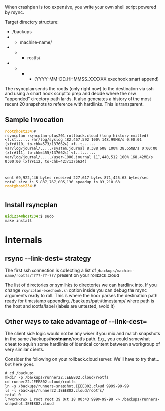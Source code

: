 When crashplan is too expensive, you write your own shell script powered by rsync.

Target directory structure:
* /backups
* * machine-name/
* * * rootfs/
* * * * (YYYY-MM-DD_HHMMSS_XXXXXX exechook smart append)

The rsyncplan sends the rootfs (only right now) to the destination
via ssh and using a smart hook script to prep and decide where the 
new "appended" directory path lands. It also generates a history
of the most recent 20 snapshots to reference with hardlinks. This
is transparent.

## Sample Invocation

<code><pre><font color="#E09A06"><b>root@host234</b></font>:# rsyncplan rsyncplan-plus201.rollback.cloud
(long history omitted)
&lt;f.st...... var/log/syslog
    182,467,592 100%  148.99MB/s    0:00:01 (xfr#110, to-chk=573/1376624)
&lt;f..t...... var/log/journal/...../system.journal
      8,388,608 100%   38.65MB/s    0:00:00 (xfr#111, to-chk=455/1376624)
&lt;f..t...... var/log/journal/...../user-1000.journal
    117,440,512 100%  168.42MB/s    0:00:00 (xfr#112, to-chk=423/1376624)

sent 69,922,146 bytes  received 227,617 bytes  871,425.63 bytes/sec
total size is 5,837,767,005,136  speedup is 83,218.63
<font color="#E09A06"><b>root@host234</b></font>:# 
</pre></code>

## Install rsyncplan

<code><font color="#4E9A06"><pre><b>uid1234@host234</b></font>:$ sudo make install</pre></code>

# Internals

## rsync --link-dest= strategy

The first ssh connection is collecting a list
of <code>/backups/machine-name/rootfs/????-??-??/</code> present on
your rollback.cloud

The list of directories or symlinks to directories we can hardlink into.
If you change <code>rsyncplan-exechook.sh</code> option inside you can debug
the rsync arguments ready to roll. This is where the hook parses the
destination path ready for timestamp appending. /backups/path/timestamp/
where path is the host and rootfs/label (labels are untested, avoid it)

## Other ways to take advantage of --link-dest=

The client side logic would not be any wiser if you mix and
match snapshots in the same /backups/<b>hostname</b>/rootfs
path. E.g., you could somewhat cheat to squish some hardlinks
of identical content between a workgroup of very similar
clients.

Consider the following on your rollback.cloud server.
We'll have to try that... but here goes.

<pre><code># cd /backups
mkdir -p /backups/runner22.IEEE802.cloud/rootfs
cd runner22.IEEE802.cloud/rootfs
ln -s /backups/runners-snapshot.IEEE802.cloud 9999-99-99
ls -l /backups/runner22.IEEE802.cloud/rootfs/
total 0
lrwxrwxrwx 1 root root 39 Oct 18 00:43 9999-99-99 -> /backups/runners-snapshot.IEEE802.cloud
</code></pre>

